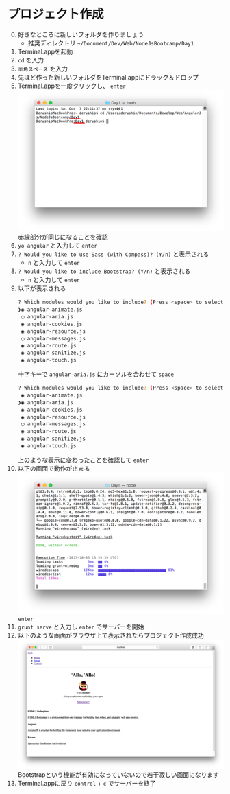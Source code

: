# プロジェクト作成

0. 好きなところに新しいフォルダを作りましょう
	* 推奨ディレクトリ `~/Document/Dev/Web/NodeJsBootcamp/Day1`
0. Terminal.appを起動
0. `cd` を入力
0. `半角スペース` を入力
0. 先ほど作った新しいフォルダをTerminal.appにドラック＆ドロップ
0. Terminal.appを一度クリックし、 `enter`
	![cd_project_dir](../../Image/cd_project_dir.png)
	赤線部分が同じになることを確認
0. `yo angular` と入力して `enter`
0. `? Would you like to use Sass (with Compass)? (Y/n)` と表示される
	* `n` と入力して `enter`
0. `? Would you like to include Bootstrap? (Y/n)` と表示される
	* `n` と入力して `enter`
0. 以下が表示される
	```bash
	? Which modules would you like to include? (Press <space> to select)
	❯◉ angular-animate.js
	 ◯ angular-aria.js
	 ◉ angular-cookies.js
	 ◉ angular-resource.js
	 ◯ angular-messages.js
	 ◉ angular-route.js
	 ◉ angular-sanitize.js
	 ◉ angular-touch.js
	```
	十字キーで `angular-aria.js` にカーソルを合わせて `space`  
	```bash
	? Which modules would you like to include? (Press <space> to select)
	 ◉ angular-animate.js
	❯◉ angular-aria.js
	 ◉ angular-cookies.js
	 ◉ angular-resource.js
	 ◯ angular-messages.js
	 ◉ angular-route.js
	 ◉ angular-sanitize.js
	 ◉ angular-touch.js
	```
	上のような表示に変わったことを確認して `enter`
0. 以下の画面で動作が止まる
	![yo_angular_freeze](../../Image/yo_angular_freeze.png)
	`enter`
0. `grunt serve` と入力し `enter` でサーバーを開始
0. 以下のような画面がブラウザ上で表示されたらプロジェクト作成成功
	![yoeman_created](../../Image/yoeman_created.png)
	Bootstrapという機能が有効になっていないので若干寂しい画面になります
0. Terminal.appに戻り `control` + `c` でサーバーを終了
